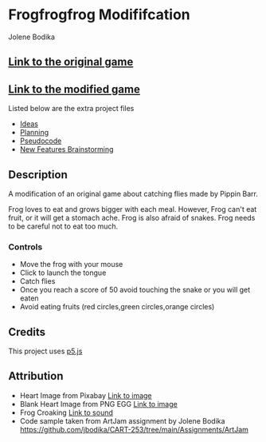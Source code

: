 # Frogfrogfrog Modififcation

Jolene Bodika

## [Link to the original game](https://pippinbarr.github.io/cart253-examples/topics/making/frogfrogfrog/index.html)

## [Link to the modified game](https://jbodika.github.io/CART-253/Assignments/ModJam/)

Listed below are the extra project files

- [Ideas](./ideas.md)
- [Planning](./planning.md)
- [Pseudocode](./pseudocode.md)
- [New Features Brainstorming](./new-features-ideas.md)

## Description

A modification of an original game about catching flies made by Pippin Barr.

Frog loves to eat and grows bigger with each meal.
However, Frog can't eat fruit, or it will get a stomach ache.
Frog is also afraid of snakes.
Frog needs to be careful not to eat too much.

### Controls

- Move the frog with your mouse
- Click to launch the tongue
- Catch flies
- Once you reach a score of 50 avoid touching the snake or you will get eaten
- Avoid eating fruits (red circles,green circles,orange circles)

## Credits

This project uses [p5.js](https://p5js.org/)

## Attribution

- Heart Image from Pixabay [Link to image](https://pixabay.com/illustrations/pixel-heart-heart-pixel-symbol-red-2779422/)
- Blank Heart Image from PNG EGG [Link to image](https://www.pngegg.com/en/png-cwvxw)
- Frog Croaking [Link to sound](https://www.soundsnap.com/frog_croaking_x1)
- Code sample taken from ArtJam assignment by Jolene Bodika https://github.com/jbodika/CART-253/tree/main/Assignments/ArtJam
